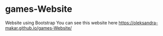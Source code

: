 # games-Website
Website using Bootstrap
You can see this website here https://oleksandra-makar.github.io/games-Website/
